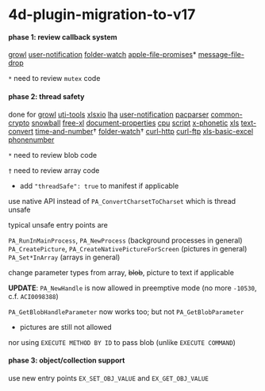 # 4d-plugin-migration-to-v17

#### phase 1: review callback system

[growl](https://github.com/miyako/4d-plugin-growl)
[user-notification](https://github.com/miyako/4d-plugin-user-notification)
[folder-watch](https://github.com/miyako/4d-plugin-folder-watch)
[apple-file-promises](https://github.com/miyako/4d-plugin-apple-file-promises)*
[message-file-drop](https://github.com/miyako/4d-plugin-message-file-drop)

``*`` need to review ``mutex`` code

#### phase 2: thread safety

done for 
[growl](https://github.com/miyako/4d-plugin-growl) 
[uti-tools](https://github.com/miyako/4d-plugin-uti-tools) 
[xlsxio](https://github.com/miyako/4d-plugin-xlsxio) [lha](https://github.com/miyako/4d-plugin-lha)
[user-notification](https://github.com/miyako/4d-plugin-user-notification) 
[pacparser](https://github.com/miyako/4d-plugin-pacparser)
[common-crypto](https://github.com/miyako/4d-plugin-common-crypto)
[snowball](https://github.com/miyako/4d-plugin-snowball)
[free-xl](https://github.com/miyako/4d-plugin-free-xl)
[document-properties](https://github.com/miyako/4d-plugin-document-properties)
[cpu](https://github.com/miyako/4d-plugin-cpu)
[script](https://github.com/miyako/4d-plugin-script)
[x-phonetic](https://github.com/miyako/4d-plugin-x-phonetic)
[xls](https://github.com/miyako/4d-plugin-xls)
[text-convert](https://github.com/miyako/4d-plugin-text-convert)
[time-and-number](https://github.com/miyako/4d-plugin-time-and-number)†
[folder-watch](https://github.com/miyako/4d-plugin-folder-watch)† 
[curl-http](https://github.com/miyako/4d-plugin-curl-http)
[curl-ftp](https://github.com/miyako/4d-plugin-curl-ftp)
[xls-basic-excel](https://github.com/miyako/4d-plugin-xls-basic-excel)
[phonenumber](https://github.com/miyako/4d-plugin-phonenumber)

``*`` need to review blob code

``†`` need to review array code

* add ``"threadSafe": true`` to manifest if applicable

use native API instead of ``PA_ConvertCharsetToCharset`` which is thread unsafe

typical unsafe entry points are

``PA_RunInMainProcess``, ``PA_NewProcess`` (background processes in general)    
``PA_CreatePicture``, ``PA_CreateNativePictureForScreen`` (pictures in general)  
``PA_Set*InArray`` (arrays in general)  

change parameter types from array, ~~blob~~, picture to text if applicable

**UPDATE**: ``PA_NewHandle`` is now allowed in preemptive mode (no more ``-10530``, c.f. ``ACI0098388``)

``PA_GetBlobHandleParameter`` now works too; but not ``PA_GetBlobParameter``

* pictures are still not allowed

nor using ``EXECUTE METHOD BY ID`` to pass blob (unlike ``EXECUTE COMMAND``)

#### phase 3: object/collection support

use new entry points ``EX_SET_OBJ_VALUE`` and ``EX_GET_OBJ_VALUE``
